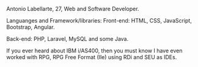 Antonio Labellarte, 27, Web and Software Developer.

Languanges and Framework/libraries:
Front-end: HTML, CSS, JavaScript, Bootstrap, Angular.

Back-end: PHP, Laravel, MySQL and some Java.

If you ever heard about IBM i/AS400, then you must know I have even worked
with RPG, RPG Free Format (Ile) using RDi and SEU as IDEs.

